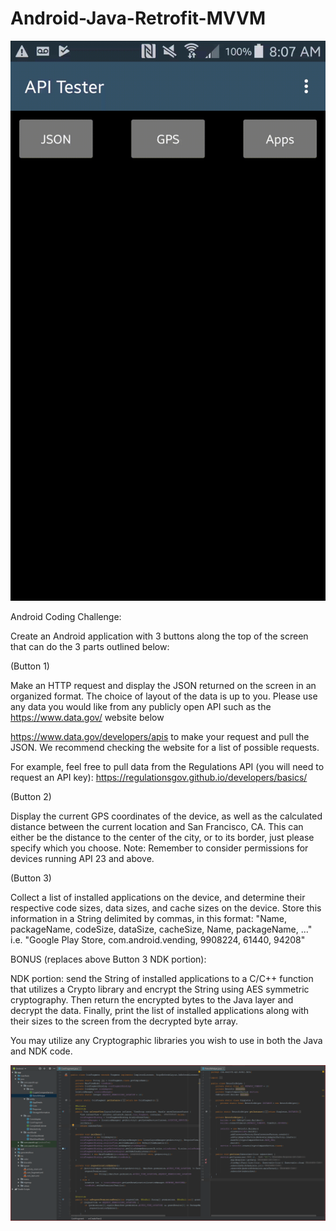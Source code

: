 # Android-Java-Retrofit-MVVM


![](image/app.gif)


Android Coding Challenge:

Create an Android application with 3 buttons along the top of the screen that can do the 3 parts outlined below:

 

(Button 1) 

Make an HTTP request and display the JSON returned on the screen in an organized format. The choice of layout of the data is up to you.   Please use any data you would like from any publicly open API such as the https://www.data.gov/ website below

https://www.data.gov/developers/apis to make your request and pull the JSON. We recommend checking the website for a list of possible requests. 

For example, feel free to pull data from the Regulations API (you will need to request an API key): https://regulationsgov.github.io/developers/basics/

 

(Button 2)

Display the current GPS coordinates of the device, as well as the calculated distance between the current location and San Francisco, CA. This can either be the distance to the center of the city, or to its border, just please specify which you choose. Note: Remember to consider permissions for devices running API 23 and above. 

 

(Button 3)

Collect a list of installed applications on the device, and determine their respective code sizes, data sizes, and cache sizes on the device. Store this information in a String delimited by commas, in this format: "Name, packageName, codeSize, dataSize, cacheSize, Name, packageName, ..." i.e. "Google Play Store, com.android.vending, 9908224, 61440, 94208"

 

BONUS (replaces above Button 3 NDK portion):

NDK portion: send the String of installed applications to a C/C++ function that utilizes a Crypto library and encrypt the String using AES symmetric cryptography. Then return the encrypted bytes to the Java layer and decrypt the data. Finally, print the list of installed applications along with their sizes to the screen from the decrypted byte array. 

You may utilize any Cryptographic libraries you wish to use in both the Java and NDK code.

![Question](image/1.png?raw=true)